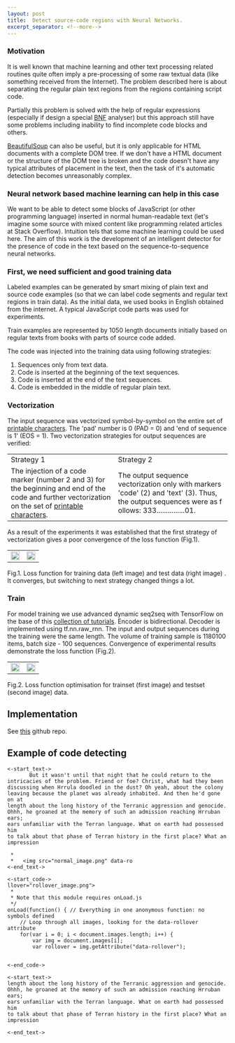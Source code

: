 ```yaml
---
layout: post
title:  Detect source-code regions with Neural Networks.
excerpt_separator: <!--more-->
---
```



### Motivation
It is well known that machine learning and other text processing related routines quite often 
imply a pre-processing of some raw textual data (like something  received from the Internet).
The problem described here is about separating the regular plain text regions 
from the regions containing script code. 

<!--more-->

Partially this problem is solved with the help of regular expressions 
(especially if design a special [BNF](https://en.wikipedia.org/wiki/Backus%E2%80%93Naur_form) analyser) 
but this approach still have some problems including inability to find incomplete code blocks and others.

 
[BeautifulSoup](http://beautiful-soup-4.readthedocs.io/en/latest/) can also be useful, 
but it is only applicable for HTML documents with a complete DOM tree. If we don't have a 
HTML document or the structure of the DOM tree is broken and the code doesn't have any 
typical attributes of placement in the text, then the task of it's automatic detection 
becomes unreasonably complex. 

### Neural network based machine learning can help in this case
We want to be able to detect some blocks of JavaScript (or other programming language) inserted in normal 
human-readable text (let's imagine some source with mixed content like 
programming related articles at Stack Overflow). Intuition tels that some machine learning could be used here.
The aim of this work is the development of an intelligent 
detector for the presence of code in the text based on the sequence-to-sequence neural 
networks.

### First, we need sufficient and good training data
Labeled examples can be generated by smart mixing of plain text and source code examples (so that we can label
code segments and regular text regions in train data). 
As the initial data, we used books in English obtained from the internet.
A typical JavaScript code parts was used for experiments. 

Train examples are represented by 1050 length documents initially based on regular texts from books with parts of 
source code added.

The code was injected into the training data using following strategies:
1. Sequences only from text data.
2. Code is inserted at the beginning of the text sequences.
3. Code is inserted at the end of the text sequences.
4. Code is embedded in the middle of regular plain text.

### Vectorization
The input sequence was vectorized symbol-by-symbol on the entire set of [printable characters](https://docs.python.org/3/library/string.html). The 'pad' number is 0 (PAD = 0) and 'end of sequence is 1' (EOS = 1).
Two vectorization strategies for output sequences are verified:

<table>
<tr>
<td>Strategy 1</td>
<td>Strategy 2</td>
</tr>
<tr>
<td>The injection of a code marker (number 2 and 3) 
for the beginning and end of the code and further vectorization 
on the set of <a href="https://docs.python.org/3/library/string.html">printable characters</a>.
</td>
<td>The output sequence vectorization only with markers 'code' 
(2) and 'text' (3). Thus, the output sequences were as f
ollows: 333...............01.
</td>
</tr>
</table>

As a result of the experiments it was established that the first strategy of vectorization gives a poor convergence of the loss function (Fig.1).

<table>
<tr>
<td><img src="http://blog.ai-labs.org/media/images/image01.png" width="100%"></td>
<td><img src="http://blog.ai-labs.org/media/images/image02.png" width="100%"></td>
</tr>
</table>

Fig.1. Loss function for training data (left image) and test data (right image) . It converges, 
but switching to next strategy changed things a lot. 

### Train
For model training we use advanced dynamic seq2seq with TensorFlow on the base of this [collection of tutorials](https://github.com/ematvey/tensorflow-seq2seq-tutorials). Encoder is bidirectional. Decoder is implemented using tf.nn.raw_rnn. The input and output sequences during the training were the same length. The volume of training sample is 1180100 items, batch size - 100 sequences. Convergence of experimental results demonstrate the loss function (Fig.2).

<table>
<tr>
<td><img src="http://blog.ai-labs.org/media/images/image03.png" width="100%"></td>
<td><img src="http://blog.ai-labs.org/media/images/image04.png" width="100%"></td>
</tr>
</table>


Fig.2. Loss function optimisation for trainset (first image) and testset (second image) data. 


## Implementation 
See [this](https://github.com/korobool/codefinder) github repo.

## Example of code detecting
```
<-start_text->
       But it wasn't until that night that he could return to the
intricacies of the problem. Friend or foe? Christ, what had they been
discussing when Hrrula doodled in the dust? Oh yeah, about the colony
leaving because the planet was already inhabited. And then he'd gone on at
length about the long history of the Terranic aggression and genocide.
Ohhh, he groaned at the memory of such an admission reaching Hrruban ears;
ears unfamiliar with the Terran language. What on earth had possessed him
to talk about that phase of Terran history in the first place? What an
impression
 
 * 
 *   <img src="normal_image.png" data-ro
<-end_text->

<-start_code->
llover="rollover_image.png">
 * 
 * Note that this module requires onLoad.js
 */
onLoad(function() { // Everything in one anonymous function: no symbols defined
    // Loop through all images, looking for the data-rollover attribute
    for(var i = 0; i < document.images.length; i++) {
        var img = document.images[i]; 
        var rollover = img.getAttribute("data-rollover"); 


<-end_code->

<-start_text->
length about the long history of the Terranic aggression and genocide.
Ohhh, he groaned at the memory of such an admission reaching Hrruban ears;
ears unfamiliar with the Terran language. What on earth had possessed him
to talk about that phase of Terran history in the first place? What an
impression

<-end_text->
```






